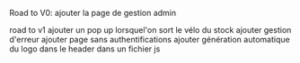 Road to V0:
ajouter la page de gestion admin

road to v1
ajouter un pop up lorsquel'on sort le vélo du stock
ajouter gestion d'erreur
ajouter page sans authentifications
ajouter génération automatique du logo dans le header dans un fichier js

